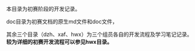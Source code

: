 本目录为初赛阶段的开发记录。  
  
doc目录为初赛文档的原生md文件和doc文件，  
  
其余三个目录（dzh、xaf、hwx）为三个组员各自的开发流程及学习笔记记录。  
**较为详细的初赛开发流程可以参见hwx目录。**  